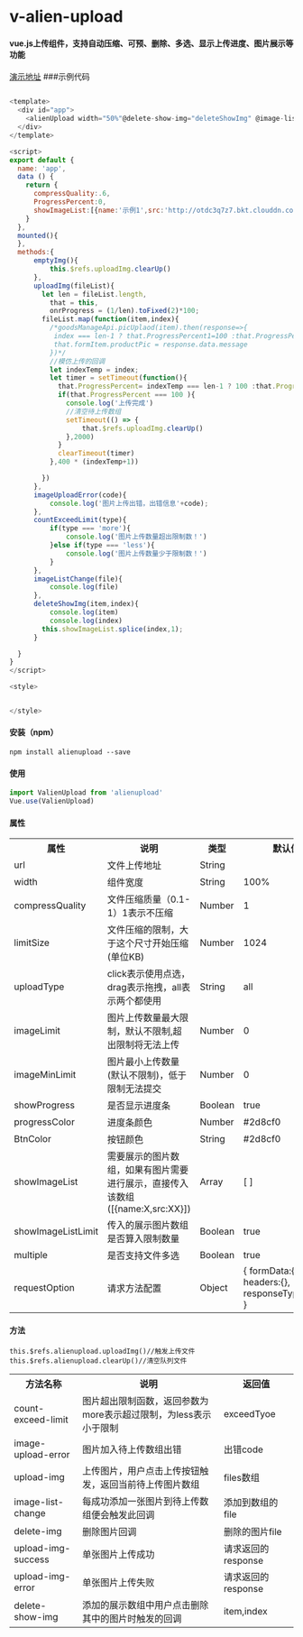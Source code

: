 # v-alien-upload

#### vue.js上传组件，支持自动压缩、可预、删除、多选、显示上传进度、图片展示等功能

####
[演示地址]()
###示例代码

```javascript

<template>
  <div id="app">
    <alienUpload width="50%"@delete-show-img="deleteShowImg" @image-list-change="imageListChange" @count-exceed-limit="countExceedLimit" @image-upload-error="imageUploadError" :showImageList="showImageList" @upload-img="uploadImg" :compressQuality="compressQuality" showProgress :ProgressPercent="ProgressPercent" ref="uploadImg"></alienUpload>
  </div>
</template>

<script>
export default {
  name: 'app',
  data () {
    return {
      compressQuality:.6,
      ProgressPercent:0,
      showImageList:[{name:'示例1',src:'http://otdc3q7z7.bkt.clouddn.com/146197530969E4FA88FFC41C3BA13A86.png'},{name:'示例2',src:'http://otdc3q7z7.bkt.clouddn.com/146197530969E4FA88FFC41C3BA13A86.png'}]
    }
  },
  mounted(){
  },
  methods:{
      emptyImg(){
          this.$refs.uploadImg.clearUp()
      },
      uploadImg(fileList){
        let len = fileList.length,
          that = this,
          onrProgress = (1/len).toFixed(2)*100;
        fileList.map(function(item,index){
          /*goodsManageApi.picUplaod(item).then(response=>{
           index === len-1 ? that.ProgressPercent1=100 :that.ProgressPercent1 += onrProgress;
           that.formItem.productPic = response.data.message
          })*/
          //模仿上传的回调
          let indexTemp = index;
          let timer = setTimeout(function(){
            that.ProgressPercent= indexTemp === len-1 ? 100 :that.ProgressPercent += onrProgress;
            if(that.ProgressPercent === 100 ){
              console.log('上传完成')
              //清空待上传数组
              setTimeout(() => {
                  that.$refs.uploadImg.clearUp()
              },2000)
            }
            clearTimeout(timer)
          },400 * (indexTemp+1))

        })
      },
      imageUploadError(code){
          console.log('图片上传出错，出错信息'+code);
      },
      countExceedLimit(type){
          if(type === 'more'){
              console.log('图片上传数量超出限制数！')
          }else if(type === 'less'){
              console.log('图片上传数量少于限制数！')
          }
      },
      imageListChange(file){
          console.log(file)
      },
      deleteShowImg(item,index){
          console.log(item)
          console.log(index)
        this.showImageList.splice(index,1);
      }

  }
}
</script>

<style>


</style>


```


#### 安装（npm）
```
npm install alienupload --save
```

#### 使用

```javascript
import ValienUpload from 'alienupload'
Vue.use(ValienUpload)
```

#### 属性

<table>
  <tr>
    <th>属性</th>
    <th>说明</th>
    <th>类型</th>
    <th>默认值</th>
  </tr>
  <tr>
      <td>url</td>
      <td>文件上传地址</td>
      <td>String</td>
    </tr>
  <tr>
    <td>width</td>
    <td>组件宽度</td>
    <td>String</td>
    <td>100%</td>
  </tr>
  <tr>
    <td>compressQuality</td>
    <td>文件压缩质量（0.1-1）1表示不压缩</td>
    <td>Number</td>
    <td>1</td>
  </tr>
  <tr>
    <td>limitSize</td>
    <td>文件压缩的限制，大于这个尺寸开始压缩(单位KB)</td>
    <td>Number</td>
    <td>1024</td>
  </tr>
  <tr>
    <td>uploadType</td>
    <td>click表示使用点选，drag表示拖拽，all表示两个都使用</td>
    <td>String</td>
    <td>all</td>
  </tr>
  <tr>
    <td>imageLimit</td>
    <td>图片上传数量最大限制，默认不限制,超出限制将无法上传</td>
    <td>Number</td>
    <td>0</td>
  </tr>
  <tr>
    <td>imageMinLimit</td>
    <td>图片最小上传数量(默认不限制)，低于限制无法提交</td>
    <td>Number</td>
    <td>0</td>
  </tr>
  <tr>
    <td>showProgress</td>
    <td>是否显示进度条</td>
    <td>Boolean</td>
    <td>true</td>
  </tr>
  <tr>
    <td>progressColor</td>
    <td>进度条颜色</td>
    <td>Number</td>
    <td>#2d8cf0</td>
  </tr>
  <tr>
    <td>BtnColor</td>
    <td>按钮颜色</td>
    <td>String</td>
    <td>#2d8cf0</td>
  </tr>
  <tr>
    <td>showImageList</td>
    <td>需要展示的图片数组，如果有图片需要进行展示，直接传入该数组([{name:X,src:XX}])</td>
    <td>Array</td>
    <td>[ ]</td>
  </tr>
  <tr>
    <td>showImageListLimit</td>
    <td>传入的展示图片数组是否算入限制数量</td>
    <td>Boolean</td>
    <td>true</td>
  </tr>
  <tr>
    <td>multiple</td>
    <td>是否支持文件多选</td>
    <td>Boolean</td>
    <td>true</td>
  </tr>
   <tr>
      <td>requestOption</td>
      <td>请求方法配置</td>
      <td>Object</td>
      <td>
      {
         formData:{},
         headers:{},
         responseType:'json'
       }
      </td>
    </tr>
  
</table>


#### 方法
<table>
  <tr>
    <th>方法名称</th>
    <th>说明</th>
    <th>返回值</th>
  </tr>
  <tr>
    <td>count-exceed-limit</td>
    <td>图片超出限制函数，返回参数为more表示超过限制，为less表示小于限制</td>
    <td>exceedTyoe</td>
  </tr>
  
  <tr>
    <td>image-upload-error</td>
    <td>图片加入待上传数组出错</td>
    <td>出错code</td>
  </tr>
  
  <tr>
    <td>upload-img</td>
    <td>上传图片，用户点击上传按钮触发，返回当前待上传图片数组</td>
    <td>files数组</td>
  </tr>
  
  
  <tr>
    <td>image-list-change</td>
    <td>每成功添加一张图片到待上传数组便会触发此回调</td>
    <td>添加到数组的file</td>
  </tr>
  
   <tr>
      <td>delete-img</td>
      <td>删除图片回调</td>
      <td>删除的图片file</td>
   </tr>
   <tr>
      <td>upload-img-success</td>
      <td>单张图片上传成功</td>
      <td>请求返回的response</td>
   </tr>
   <tr>
      <td>upload-img-error</td>
      <td>单张图片上传失败</td>
      <td>请求返回的response</td>
   </tr>
  
  <tr>
    <td>delete-show-img</td>
    <td>添加的展示数组中用户点击删除其中的图片时触发的回调</td>
    <td>item,index</td>
  </tr>
  
  ```
  this.$refs.alienupload.uploadImg()//触发上传文件
  this.$refs.alienupload.clearUp()//清空队列文件
  ```
  
    
  
 
</table>

